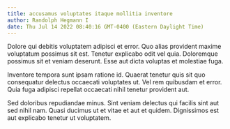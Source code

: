 ```yaml
---
title: accusamus voluptates itaque mollitia inventore
author: Randolph Hegmann I
date: Thu Jul 14 2022 08:40:16 GMT-0400 (Eastern Daylight Time)
---
```

Dolore qui debitis voluptatem adipisci et error. Quo alias provident maxime voluptatum possimus sit est. Tenetur explicabo odit vel quia. Doloremque possimus sit et veniam deserunt. Esse aut dicta voluptas et molestiae fuga.

 Inventore tempora sunt ipsam ratione id. Quaerat tenetur quis sit quo consequatur delectus occaecati voluptates ut. Vel rem quibusdam et error. Quia fuga adipisci repellat occaecati nihil tenetur provident aut.

 Sed doloribus repudiandae minus. Sint veniam delectus qui facilis sint aut sed nihil nam. Quasi ducimus ut et vitae et aut et quidem. Dignissimos est aut explicabo tenetur ut voluptatem.